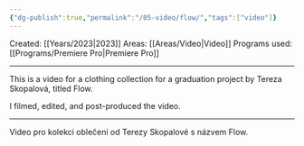 ```yaml
---
{"dg-publish":true,"permalink":"/05-video/flow/","tags":["video"]}
---
```


Created: [[Years/2023\|2023]]
Areas: [[Areas/Video\|Video]]
Programs used: [[Programs/Premiere Pro\|Premiere Pro]]

----
This is a video for a clothing collection for a graduation project by Tereza Skopalová, titled Flow.  

I filmed, edited, and post-produced the video.

---
Video pro kolekci oblečení od Terezy Skopalové s názvem Flow.